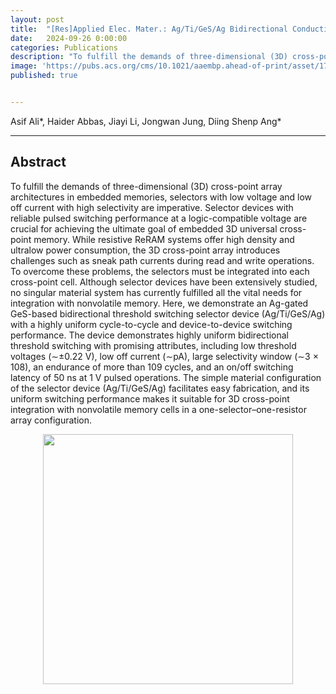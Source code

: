 ```yaml
---
layout: post
title:  "[Res]Applied Elec. Mater.: Ag/Ti/GeS/Ag Bidirectional Conductive-Bridge Selector with Low Turn-Off Latency, High Endurance, and Enhanced Switching Uniformity"
date:   2024-09-26 0:00:00
categories: Publications
description: "To fulfill the demands of three-dimensional (3D) cross-point array architectures in embedded memories, selectors with low voltage and low off current with high selectivity are imperative. Selector devices with reliable pulsed switching performance at a logic-compatible voltage are crucial for achieving the ultimate goal of embedded 3D universal cross-point memory. While resistive ReRAM systems offer high density and ultralow power consumption, the 3D cross-point array introduces challenges such as sneak path currents during read and write operations. To overcome these problems, the selectors must be integrated into each cross-point cell. Although selector devices have been extensively studied, no singular material system has currently fulfilled all the vital needs for integration with nonvolatile memory. Here, we demonstrate an Ag-gated GeS-based bidirectional threshold switching selector device (Ag/Ti/GeS/Ag) with a highly uniform cycle-to-cycle and device-to-device switching performance. The device demonstrates highly uniform bidirectional threshold switching with promising attributes, including low threshold voltages (∼±0.22 V), low off current (∼pA), large selectivity window (∼3 × 108), an endurance of more than 109 cycles, and an on/off switching latency of 50 ns at 1 V pulsed operations. The simple material configuration of the selector device (Ag/Ti/GeS/Ag) facilitates easy fabrication, and its uniform switching performance makes it suitable for 3D cross-point integration with nonvolatile memory cells in a one-selector–one-resistor array configuration."
image: 'https://pubs.acs.org/cms/10.1021/aaembp.ahead-of-print/asset/17b35d38-f717-35d3-9f71-b35d389f717b/largecover.jpg'
published: true


---
```


Asif Ali\*, Haider Abbas, Jiayi Li, Jongwan Jung, Diing Shenp Ang\*

<span class="__dimensions_badge_embed__" data-doi="10.1021/acsaelm.4c01392" data-hide-zero-citations="true"></span><script async src="https://badge.dimensions.ai/badge.js" charset="utf-8"></script>

---

## Abstract

To fulfill the demands of three-dimensional (3D) cross-point array architectures in embedded memories, selectors with low voltage and low off current with high selectivity are imperative. Selector devices with reliable pulsed switching performance at a logic-compatible voltage are crucial for achieving the ultimate goal of embedded 3D universal cross-point memory. While resistive ReRAM systems offer high density and ultralow power consumption, the 3D cross-point array introduces challenges such as sneak path currents during read and write operations. To overcome these problems, the selectors must be integrated into each cross-point cell. Although selector devices have been extensively studied, no singular material system has currently fulfilled all the vital needs for integration with nonvolatile memory. Here, we demonstrate an Ag-gated GeS-based bidirectional threshold switching selector device (Ag/Ti/GeS/Ag) with a highly uniform cycle-to-cycle and device-to-device switching performance. The device demonstrates highly uniform bidirectional threshold switching with promising attributes, including low threshold voltages (∼±0.22 V), low off current (∼pA), large selectivity window (∼3 × 108), an endurance of more than 109 cycles, and an on/off switching latency of 50 ns at 1 V pulsed operations. The simple material configuration of the selector device (Ag/Ti/GeS/Ag) facilitates easy fabrication, and its uniform switching performance makes it suitable for 3D cross-point integration with nonvolatile memory cells in a one-selector–one-resistor array configuration.

<a href="https://pubs.acs.org/doi/10.1021/acsaelm.4c01392" target="_blank"><img src="https://upload.wikimedia.org/wikipedia/commons/thumb/3/3a/Logo_of_ACS_Applied_Electronic_Materials.svg/2560px-Logo_of_ACS_Applied_Electronic_Materials.svg" width="400" style="display: block; margin: auto;"/></a>
